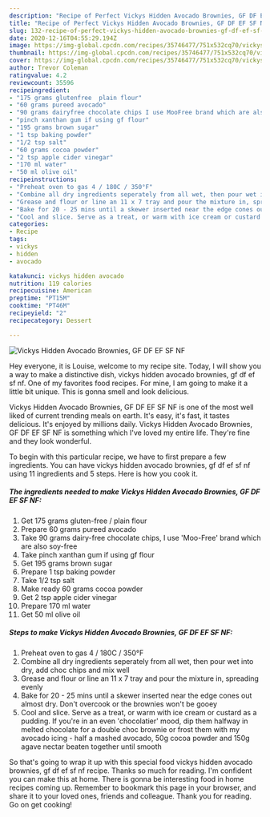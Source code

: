```yaml
---
description: "Recipe of Perfect Vickys Hidden Avocado Brownies, GF DF EF SF NF"
title: "Recipe of Perfect Vickys Hidden Avocado Brownies, GF DF EF SF NF"
slug: 132-recipe-of-perfect-vickys-hidden-avocado-brownies-gf-df-ef-sf-nf
date: 2020-12-16T04:55:29.194Z
image: https://img-global.cpcdn.com/recipes/35746477/751x532cq70/vickys-hidden-avocado-brownies-gf-df-ef-sf-nf-recipe-main-photo.jpg
thumbnail: https://img-global.cpcdn.com/recipes/35746477/751x532cq70/vickys-hidden-avocado-brownies-gf-df-ef-sf-nf-recipe-main-photo.jpg
cover: https://img-global.cpcdn.com/recipes/35746477/751x532cq70/vickys-hidden-avocado-brownies-gf-df-ef-sf-nf-recipe-main-photo.jpg
author: Trevor Coleman
ratingvalue: 4.2
reviewcount: 35596
recipeingredient:
- "175 grams glutenfree  plain flour"
- "60 grams pureed avocado"
- "90 grams dairyfree chocolate chips I use MooFree brand which are also soyfree"
- "pinch xanthan gum if using gf flour"
- "195 grams brown sugar"
- "1 tsp baking powder"
- "1/2 tsp salt"
- "60 grams cocoa powder"
- "2 tsp apple cider vinegar"
- "170 ml water"
- "50 ml olive oil"
recipeinstructions:
- "Preheat oven to gas 4 / 180C / 350°F"
- "Combine all dry ingredients seperately from all wet, then pour wet into dry, add choc chips and mix well"
- "Grease and flour or line an 11 x 7 tray and pour the mixture in, spreading evenly"
- "Bake for 20 - 25 mins until a skewer inserted near the edge cones out almost dry. Don&#39;t overcook or the brownies won&#39;t be gooey"
- "Cool and slice. Serve as a treat, or warm with ice cream or custard as a pudding. If you&#39;re in an even &#39;chocolatier&#39; mood, dip them halfway in melted chocolate for a double choc brownie or frost them with my avocado icing - half a mashed avocado, 50g cocoa powder and 150g agave nectar beaten together until smooth"
categories:
- Recipe
tags:
- vickys
- hidden
- avocado

katakunci: vickys hidden avocado 
nutrition: 119 calories
recipecuisine: American
preptime: "PT15M"
cooktime: "PT46M"
recipeyield: "2"
recipecategory: Dessert

---
```



![Vickys Hidden Avocado Brownies, GF DF EF SF NF](https://img-global.cpcdn.com/recipes/35746477/751x532cq70/vickys-hidden-avocado-brownies-gf-df-ef-sf-nf-recipe-main-photo.jpg)

Hey everyone, it is Louise, welcome to my recipe site. Today, I will show you a way to make a distinctive dish, vickys hidden avocado brownies, gf df ef sf nf. One of my favorites food recipes. For mine, I am going to make it a little bit unique. This is gonna smell and look delicious.



Vickys Hidden Avocado Brownies, GF DF EF SF NF is one of the most well liked of current trending meals on earth. It's easy, it's fast, it tastes delicious. It's enjoyed by millions daily. Vickys Hidden Avocado Brownies, GF DF EF SF NF is something which I've loved my entire life. They're fine and they look wonderful.


To begin with this particular recipe, we have to first prepare a few ingredients. You can have vickys hidden avocado brownies, gf df ef sf nf using 11 ingredients and 5 steps. Here is how you cook it.

<!--inarticleads1-->

##### The ingredients needed to make Vickys Hidden Avocado Brownies, GF DF EF SF NF:

1. Get 175 grams gluten-free / plain flour
1. Prepare 60 grams pureed avocado
1. Take 90 grams dairy-free chocolate chips, I use &#39;Moo-Free&#39; brand which are also soy-free
1. Take pinch xanthan gum if using gf flour
1. Get 195 grams brown sugar
1. Prepare 1 tsp baking powder
1. Take 1/2 tsp salt
1. Make ready 60 grams cocoa powder
1. Get 2 tsp apple cider vinegar
1. Prepare 170 ml water
1. Get 50 ml olive oil




<!--inarticleads2-->

##### Steps to make Vickys Hidden Avocado Brownies, GF DF EF SF NF:

1. Preheat oven to gas 4 / 180C / 350°F
1. Combine all dry ingredients seperately from all wet, then pour wet into dry, add choc chips and mix well
1. Grease and flour or line an 11 x 7 tray and pour the mixture in, spreading evenly
1. Bake for 20 - 25 mins until a skewer inserted near the edge cones out almost dry. Don&#39;t overcook or the brownies won&#39;t be gooey
1. Cool and slice. Serve as a treat, or warm with ice cream or custard as a pudding. If you&#39;re in an even &#39;chocolatier&#39; mood, dip them halfway in melted chocolate for a double choc brownie or frost them with my avocado icing - half a mashed avocado, 50g cocoa powder and 150g agave nectar beaten together until smooth




So that's going to wrap it up with this special food vickys hidden avocado brownies, gf df ef sf nf recipe. Thanks so much for reading. I'm confident you can make this at home. There is gonna be interesting food in home recipes coming up. Remember to bookmark this page in your browser, and share it to your loved ones, friends and colleague. Thank you for reading. Go on get cooking!
